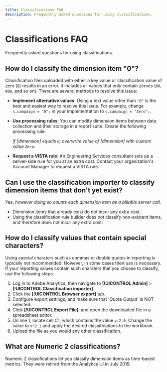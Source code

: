 ```yaml
---
title: Classifications FAQ
description: Frequently asked questions for using classifications.
---
```


# Classifications FAQ

Frequently asked questions for using classifications.

## How do I classify the dimension item "0"?

Classification files uploaded with either a key value or classification value of zero (`0`) results in an error. It includes all values that only contain zeroes (`00`, `000`, and so on). There are several methods to resolve this issue:

* **Implement alternative values**: Using a text value other than `"0"` is the best and easiest way to resolve this issue. For example, change `s.campaign = "0";` in your implementation to `s.campaign = "Zero";`.

* **Use processing rules**: You can modify dimension items between data collection and their storage in a report suite. Create the following processing rule:
  
  *If [dimension] equals `0`, overwrite value of [dimension] with custom value `Zero`.*

* **Request a VISTA rule**: An Engineering Services consultant sets up a server-side rule for you at an extra cost. Contact your organization's Account Manager to request a VISTA rule.

## Can I use the classification importer to classify dimension items that don't yet exist?

Yes, *however doing so counts each dimension item as a billable server call.*

* Dimension items that already exist do not incur any extra cost.
* Using the classification rule builder does not classify non-existent items, and therefore does not incur any extra cost.

## How do I classify values that contain special characters?

Using special charaters such as commas or double quotes in reporting is typically not recommended. However, in some cases their use is necessary. If your reporting values contain such charaters that you choose to classify, use the following steps:

1. Log in to Adobe Analytics, then navigate to **[!UICONTROL Admin]** > **[!UICONTROL Classification importer]**.
2. Click the **[!UICONTROL Browser export]** tab.
3. Configure export settings, and make sure that 'Quote Output' is NOT selected.
4. Click **[!UICONTROL Export File]**, and open the downloaded file in a spreadsheet editor.
5. On line 1, locate cell C1, which contains the value `v:2.0`. Change the value to `v:2.1` and apply the desired classifications to the workbook.
6. Upload the file as you would any other classification.

## What are Numeric 2 classifications?

Numeric 2 classifications let you classify dimension items as time-based metrics. They were retired from the Analytics UI in July 2019.
